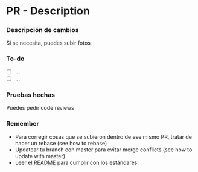# PR - Description

### Descripción de cambios
Si se necesita, puedes subir fotos

### To-do
- [ ]  ...
- [ ]  ...

### Pruebas hechas
Puedes pedir code reviews

### Remember
* Para corregir cosas que se subieron dentro de ese mismo PR, tratar de hacer un rebase (see how to rebase)
* Updatear tu branch con master para evitar merge conflicts (see how to update with master)
* Leer el [README](https://github.com/paulinagzd/mayusculas/blob/master/README.md) para cumplir con los estándares

